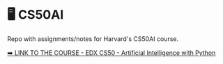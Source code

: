 # 🖥️ CS50AI
Repo with assignments/notes for Harvard's CS50AI course.

[➡️ LINK TO THE COURSE - EDX CS50 - Artificial Intelligence with Python](https://learning.edx.org/course/course-v1:HarvardX+CS50AI+1T2020/block-v1:HarvardX+CS50AI+1T2020+type@sequential+block@ec9b7abacf694bb9bed91130113a034b/block-v1:HarvardX+CS50AI+1T2020+type@vertical+block@719a5976db8748b1bf6cc624bcfa063e)
